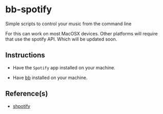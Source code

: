 # bb-spotify

Simple scripts to control your music from the command line

For this can work on most MacOSX devices. Other platforms will
require that use the spotify API. Which will be updated soon.

## Instructions

 - Have the `Spotify` app installed on your machine.

 - Have [bb](https://github.com/borkdude/babashka) installed on your machine.

## Reference(s)

 - [shpotify](https://github.com/hnarayanan/shpotify)



